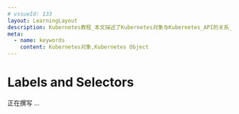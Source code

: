 ```yaml
---
# vssueId: 133
layout: LearningLayout
description: Kubernetes教程_本文描述了Kubernetes对象与Kubernetes_API的关系_以及您如何在.yaml格式的文件中定义Kubernetes对象
meta:
  - name: keywords
    content: Kubernetes对象,Kubernetes Object
---
```


# Labels and Selectors

<AdSenseTitle />

正在撰写 ...
